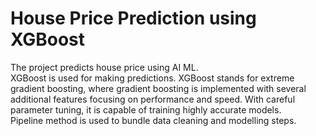 # House Price Prediction using XGBoost


The project predicts house price using AI ML.   
XGBoost is used for making predictions. XGBoost stands for extreme gradient boosting, where gradient boosting is implemented with several additional features focusing on performance and speed. With careful parameter tuning, it is capable of training highly accurate models.   
Pipeline method is used to bundle data cleaning and modelling steps.


